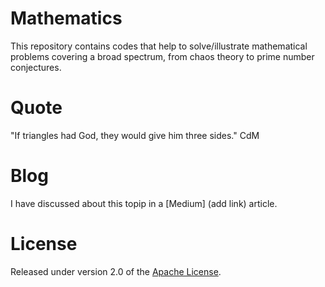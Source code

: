 # Mathematics
This repository contains codes that help to solve/illustrate mathematical problems covering a broad spectrum, from chaos theory to prime number conjectures.

# Quote
"If triangles had God, they would give him three sides."
CdM

# Blog
I have discussed about this topip in a [Medium] (add link) article.

# License
Released under version 2.0 of the [Apache License].

[Apache license]: http://www.apache.org/licenses/LICENSE-2.0
